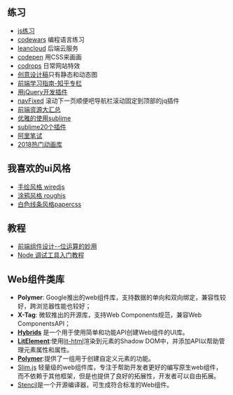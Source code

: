 ## 练习
- [js练习](http://www.fgm.cc/learn/)
- [codewars](https://www.codewars.com/?language=javascript) 编程语言练习
- [leancloud](https://leancloud.cn/) 后端云服务
- [codepen](https://codepen.io/) 用CSS来画画
- [codrops](https://tympanus.net/codrops/category/playground/) 日常网站特效
- [创意设计稿](https://dribbble.com/)只有静态和动态图
- [前端学习指南-知乎专栏](https://zhuanlan.zhihu.com/study-fe)
- [用jQuery开发插件](http://www.cnblogs.com/wayou/p/jquery_plugin_tutorial.html)
- [navFixed](http://navfixed.jasinyip.com/) 滚动下一页顺便吧导航栏滚动固定到顶部的jq插件
- [前端资源大汇总](https://juejin.im/entry/58ad2fc9b123db00672c965a前端资源大汇总)
- [优雅的使用sublime](https://jeffjade.com/2015/12/15/2015-04-17-toss-sublime-text/#)
- [sublime20个插件](http://www.open-open.com/news/view/26d731)
- [阿里笔试](https://github.com/InterviewMap/InterviewMap)
- [2018热门动画库](https://www.zcfy.cc/article/11-javascript-animation-libraries-for-2018)
## 我喜欢的ui风格
- [手绘风格 wiredjs](https://wiredjs.com/)  
- [涂鸦风格 roughjs](http://roughjs.com/)
- [白色线条风格papercss](https://www.getpapercss.com/docs/)
## 教程
- [前端组件设计--位运算的妙用](https://juejin.im/post/5bd052aff265da0a857ab850)
- [Node 调试工具入门教程](http://www.ruanyifeng.com/blog/2018/03/node-debugger.html)

## Web组件类库
- **Polymer**: Google推出的web组件库，支持数据的单向和双向绑定，兼容性较好，跨浏览器性能也较好；
- **X-Tag**: 微软推出的开源库，支持Web Components规范，兼容Web ComponentsAPI；
- **[Hybrids](https://github.com/hybridsjs/hybrids)** 是一个用于使用简单和功能API创建Web组件的UI库。
- **[LitElement](https://github.com/Polymer/lit-element)**:使用[lit-html](https://github.com/Polymer/lit-html)渲染到元素的Shadow DOM中，并添加API以帮助管理元素属性和属性。
- **[Polymer](https://www.polymer-project.org/)**:提供了一组用于创建自定义元素的功能。
- [Slim.js](http://slimjs.com/) 轻量级的web组件库，专注于帮助开发者更好的编写原生web组件，而不依赖于其他框架，但是也提供了良好的拓展性，开发者可以自由拓展。
- [Stencil](https://stenciljs.com/)是一个开源编译器，可生成符合标准的Web组件。




